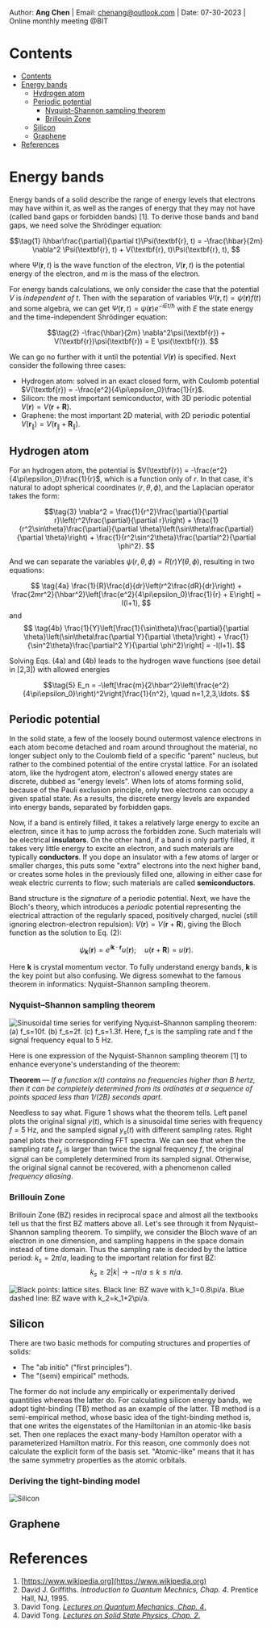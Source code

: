 Author: **Ang Chen** | Email: chenang@outlook.com | Date: 07-30-2023 | Online monthly meeting @BIT

# Contents
- [Contents](#contents)
- [Energy bands](#energy-bands)
  - [Hydrogen atom](#hydrogen-atom)
  - [Periodic potential](#periodic-potential)
    - [Nyquist–Shannon sampling theorem](#nyquist–shannon-sampling-theorem)
    - [Brillouin Zone](#brillouin-zone)
  - [Silicon](#silicon)
  - [Graphene](#graphene)
- [References](#references)

# Energy bands 

Energy bands of a solid describe the range of energy levels that electrons may have within it, as well as the ranges of energy that they may not have (called band gaps or forbidden bands) [1].
To derive those bands and band gaps, we need solve the Shr&ouml;dinger equation:

$$\tag{1}
i\hbar\frac{\partial}{\partial t}\Psi(\textbf{r}, t) =
-\frac{\hbar}{2m} \nabla^2 \Psi(\textbf{r}, t) + V(\textbf{r}, t)\Psi(\textbf{r}, t),
$$

where $\Psi(\textbf{r}, t)$ is the wave function of the electron, $V(\textbf{r}, t)$ is the potential energy of the electron, and $m$ is the mass of the electron.

For energy bands calculations, we only consider the case that the potential $V$ is *independent of $t$*. Then with the separation of variables $\Psi(\textbf{r}, t) = \psi(\textbf{r})f(t)$ and some algebra, we can get $\Psi(\textbf{r}, t) = \psi(\textbf{r})e^{-iEt/\hbar}$ with $E$ the state energy and the time-independent Shr&ouml;dinger equation:

$$\tag{2}
-\frac{\hbar}{2m} \nabla^2\psi(\textbf{r}) + V(\textbf{r})\psi(\textbf{r}) = E \psi(\textbf{r}).
$$

We can go no further with it until the potential $V(\textbf{r})$ is specified. Next consider the following three cases:

- Hydrogen atom: solved in an exact closed form, with Coulomb potential $V(\textbf{r}) = -\frac{e^2}{4\pi\epsilon_0}\frac{1}{r}$.
- Silicon: the most important semiconductor, with 3D periodic potential $V(\textbf{r}) = V(\textbf{r}+\textbf{R})$.
- Graphene: the most important 2D material, with 2D periodic potential $V\left(\textbf{r}_\parallel\right) = V\left(\textbf{r}_\parallel+\textbf{R}_\parallel\right)$.

## Hydrogen atom

For an hydrogen atom, the potential is $V(\textbf{r}) = -\frac{e^2}{4\pi\epsilon_0}\frac{1}{r}$, which is a function only of $r$. In that case, it's natural to adopt spherical coordinates $(r, \theta, \phi)$, and the Laplacian operator takes the form:

$$\tag{3}
\nabla^2 = \frac{1}{r^2}\frac{\partial}{\partial r}\left(r^2\frac{\partial}{\partial r}\right) + \frac{1}{r^2\sin\theta}\frac{\partial}{\partial \theta}\left(\sin\theta\frac{\partial}{\partial \theta}\right) + \frac{1}{r^2\sin^2\theta}\frac{\partial^2}{\partial \phi^2}.
$$

And we can separate the variables $\psi(r, \theta, \phi) = R(r)Y(\theta, \phi)$, resulting in two equations:

$$
\tag{4a} \frac{1}{R}\frac{d}{dr}\left(r^2\frac{dR}{dr}\right) + \frac{2mr^2}{\hbar^2}\left[\frac{e^2}{4\pi\epsilon_0}\frac{1}{r} + E\right] = l(l+1),
$$
and
$$
\tag{4b} \frac{1}{Y}\left[\frac{1}{\sin\theta}\frac{\partial}{\partial \theta}\left(\sin\theta\frac{\partial Y}{\partial \theta}\right) + \frac{1}{\sin^2\theta}\frac{\partial^2 Y}{\partial \phi^2}\right] = -l(l+1).
$$

Solving Eqs. (4a) and (4b) leads to the hydrogen wave functions (see detail in [2,3]) with allowed energies

$$\tag{5}
E_n = -\left[\frac{m}{2\hbar^2}\left(\frac{e^2}{4\pi\epsilon_0}\right)^2\right]\frac{1}{n^2}, \quad n=1,2,3,\ldots.
$$


## Periodic potential

In the solid state, a few of the loosely bound outermost valence electrons in each atom become detached and roam around throughout the material, no longer subject only to the Coulomb field of a specific "parent" nucleus, but rather to the combined potential of the entire crystal lattice. For an isolated atom, like the hydrogent atom, electron's allowed energy states are discrete, dubbed as "energy levels". When lots of atoms forming solid, because of the Pauli exclusion principle, only two electrons can occupy a given spatial state. As a results, the discrete energy levels are expanded into energy bands, separated by forbidden gaps.

Now, if a band is entirely filled, it takes a relatively large energy to excite an electron, since it has to jump across the forbidden zone. Such materials will be electrical **insulators**. On the other hand, if a band is only partly filled, it takes very little energy to excite an electron, and such materials are typically **conductors**. If you dope an insulator with a few atoms of larger or smaller charges, this puts some "extra" electrons into the next higher band, or creates some holes in the previously filled one, allowing in either case for weak electric currents to flow; such materials are called **semiconductors**.

Band structure is the *signature* of a periodic potential. Next, we have the Bloch's theory, which introduces a *periodic* potential representing the electrical attraction of the regularly spaced, positively charged, nuclei (still ignoring electron-electron
repulsion): $V(\textbf{r}) = V(\textbf{r}+\textbf{R})$, giving the Bloch function as the solution to Eq. (2):

$$\tag{6}
\psi_\textbf{k}(\textbf{r}) = e^{i\textbf{k}\cdot\textbf{r}} u(\textbf{r}); \quad u(\textbf{r}+\textbf{R}) = u(\textbf{r}).
$$

Here $\textbf{k}$ is crystal momentum vector. To fully understand energy bands, $\textbf{k}$ is the key point but also confusing. We digress somewhat to the famous theorem in informatics: Nyquist–Shannon sampling theorem.

### Nyquist–Shannon sampling theorem

![Sinusoidal time series for verifying Nyquist–Shannon sampling theorem: (a) $f_s=10f$. (b) $f_s=2f$. (c) $f_s=1.3f$. Here, $f_s$ is the sampling rate and $f$ the signal frequency equal to 5 Hz.](../figs/002/nych_sampling.svg "Nyquist–Shannon sampling")

Here is one expression of the Nyquist-Shannon sampling theorem [1] to enhance everyone's understanding of the theorem:

**Theorem** — *If a function $x(t)$ contains no frequencies higher than $B$ hertz, then it can be completely determined from its ordinates at a sequence of points spaced less than $1/(2B)$ seconds apart.* 

Needless to say what. Figure 1 shows what the theorem tells. Left panel plots the original signal $y(t)$, which is a sinusoidal time series with frequency $f=5$ Hz, and the sampled signal $y_s(t)$ with different sampling rates. Right panel plots their corresponding FFT spectra. We can see that when the sampling rate $f_s$ is larger than twice the signal frequency $f$, the original signal can be completely determined from its sampled signal. Otherwise, the original signal cannot be recovered, with a phenomenon called *frequency aliasing*.

### Brillouin Zone

Brillouin Zone (BZ) resides in reciprocal space and almost all the textbooks tell us that the first BZ matters above all. Let's see through it from Nyquist–Shannon sampling theorem. To simplify, we consider the Bloch wave of an electron in one dimension, and sampling happens in the space domain instead of time domain. Thus the sampling rate is decided by the lattice period: $k_s = 2\pi/a$, leading to the important relation for first BZ:
$$\tag{7}
k_s\ge2|k| \longrightarrow -\pi/a\le k\le\pi/a.
$$ 

![Black points: lattice sites. Black line: BZ wave with $k_1=0.8\pi/a$. Blue dashed line: BZ wave with $k_2=k_1+2\pi/a$.](../figs/002/bz_k_2k.gif "BZ waves")


## Silicon

There are two basic methods for computing structures and properties of solids: 

- The "ab initio" ("first principles").
- The "(semi) empirical" methods. 

The former do not include any empirically or experimentally derived quantities whereas the latter do.
For calculating silicon energy bands, we adopt tight-binding (TB) method as an example of the latter. TB method is a semi-empirical method, whose basic idea of the tight-binding method is, that one writes the eigenstates of the Hamiltonian in an atomic-like basis set. Then one replaces the exact many-body Hamilton operator with a parameterized Hamilton matrix. For this reason, one commonly does not calculate the explicit form of the basis set. "Atomic-like" means that it has the same symmetry properties as the atomic orbitals.

### Deriving the tight-binding model

![Silicon](../figs/002/silicon_energy_bands.svg "silicon energy bands")

## Graphene


# References

1. [https://www.wikipedia.org](https://www.wikipedia.org)
2. David J. Griffiths. *Introduction to Quantum Mechnics, Chap. 4*. Prentice Hall, NJ, 1995.
3. David Tong. [*Lectures on Quantum Mechanics, Chap. 4*.](http://www.damtp.cam.ac.uk/user/tong/qft.html)
4. David Tong. [*Lectures on Solid State Physics, Chap. 2*.](https://www.damtp.cam.ac.uk/user/tong/solidstate.html)

